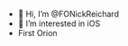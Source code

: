 - 👋 Hi, I’m @FONickReichard
- 👀 I’m interested in iOS
- First Orion


<!---
FONickReichard/FONickReichard is a ✨ special ✨ repository because its `README.md` (this file) appears on your GitHub profile.
You can click the Preview link to take a look at your changes.
--->
